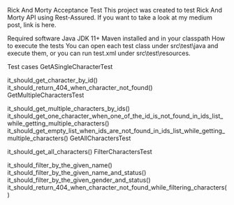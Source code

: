 Rick And Morty Acceptance Test
This project was created to test Rick And Morty API using Rest-Assured. If you want to take a look at my medium post, link is here.

Required software
Java JDK 11+
Maven installed and in your classpath
How to execute the tests
You can open each test class under src\test\java and execute them, or you can run test.xml under src\test\resources.

Test cases
GetASingleCharacterTest

it_should_get_character_by_id()
it_should_return_404_when_character_not_found()
GetMultipleCharactersTest

it_should_get_multiple_characters_by_ids()
it_should_get_one_character_when_one_of_the_id_is_not_found_in_ids_list_while_getting_multiple_characters()
it_should_get_empty_list_when_ids_are_not_found_in_ids_list_while_getting_multiple_characters()
GetAllCharactersTest

it_should_get_all_characters()
FilterCharactersTest

it_should_filter_by_the_given_name()
it_should_filter_by_the_given_name_and_status()
it_should_filter_by_the_given_gender_and_status()
it_should_return_404_when_character_not_found_while_filtering_characters()

